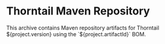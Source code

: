 Thorntail Maven Repository
==============================

This archive contains Maven repository artifacts for Thorntail ${project.version}
using the `${project.artifactId}` BOM.
